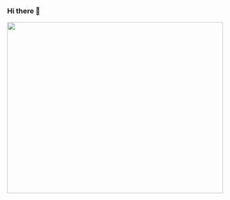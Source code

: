 ### Hi there 👋
<a href="URL_REDIRECT" target="blank"><img align="center" src="https://github.com/MishManners/MishManners/blob/master/MishManners%20Room%20animated.gif" height="400vh" width="100%" /></a>

<!--
**Aderline490/Aderline490** is a ✨ _special_ ✨ repository because its `README.md` (this file) appears on your GitHub profile.

Here are some ideas to get you started:

- 🔭 I’m currently working on ...
- 🌱 I’m currently learning ...
- 👯 I’m looking to collaborate on ...
- 🤔 I’m looking for help with ...
- 💬 Ask me about ...
- 📫 How to reach me: ...
- 😄 Pronouns: ...
- ⚡ Fun fact: ...
-->
